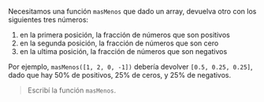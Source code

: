 Necesitamos una función `masMenos` que dado un array, devuelva otro con los siguientes tres números: 

1. en la primera posición, la fracción de números que son positivos
2. en la segunda posición, la fracción de números que son cero
3. en la ultima posición, la fracción de números que son negativos

Por ejemplo, `masMenos([1, 2, 0, -1])` debería devolver  `[0.5, 0.25, 0.25]`, dado que hay 50% de positivos, 25% de ceros, y 25% de negativos. 

> Escribí la función `masMenos`.


